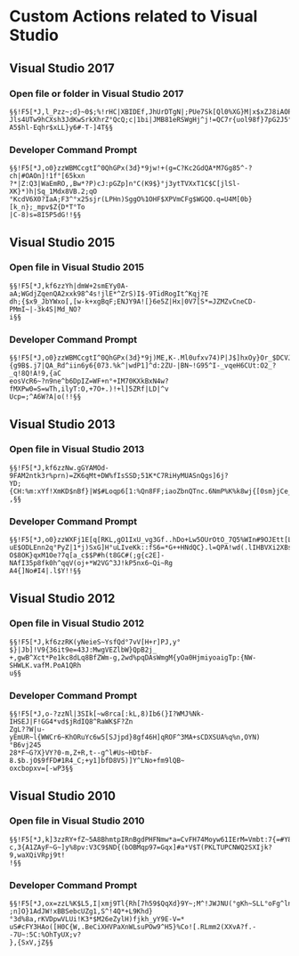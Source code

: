 Custom Actions related to Visual Studio
===

Visual Studio 2017
---

### Open file or folder in Visual Studio 2017
```
§§!F5[*J,l_Pzz~;d}~0$;%!rHC|XBIDEf,JhUrDTgN|;PUe7Sk[Ql0%XG}M|x$xZJ8iAOPuDjgD~.YK
Jls4UTw9hCXsh3JdKwSrkXhrZ°QcQ;c|1bi|JMB81eRSWgHj^j!=QC7r{uol98f}7pG2J5°0=!#BEYEI
A5$hl-Eqhr$xLL}y6#-T-]4T§§
```

### Developer Command Prompt
```
§§!F5[*J,o0}zzWBMCcgtI^0QhGPx(3d}*9jw!+(g=C?Kc2GdQA*M7Gg85^-?ch|#OAOn]!1f°[65kxn
?*|Z:Q3|WaEmRO,,Bw*?P)cJ:pGZp]n°C(K9$}°j3ytTVXxT1C$C[jlSl-XK}*)h|Sq_1Mdx8VB.2;qO
°KcdV6X0?IaA;F3^°x25sjr(LPHn)SggO%1OHF$XPVmCFg$WGQO.q=U4M[0b}[k_n};_mpv$Z{D*T°To
|C-8)s=8I5P5dG!!§§
```

Visual Studio 2015
---

### Open file in Visual Studio 2015
```
§§!F5[*J,kf6zzYh|dmW+2smEYy0A-aA;WGdjZqenQA2xxk98^4s!jlE*^ZrS)I$-9TidRogIt^Kqj?E
dh;{$x9_JbYWxo[,[w-k+xgBqF;ENJY9A![}6e5Z|Hx|0V7[S*=JZMZvCneCD-PMmI~|-3k4S|Md_NO?
i§§
```

### Developer Command Prompt
```
§§!F5[*J,o0}zzWBMCcgtI^0QhGPx(3d}*9j)ME,K-.Ml0ufxv74)P|J$]hxOy}Or_$DCVJ}nj]n0fM$
{g9B$.j7|QA_Rd^iin6y6{073.%k^|wdP1]^d:2ZU-|BN~!G95^I-_vqeH6CUt:O2_?_q!8Q!A!9,{aC
eosVcR6~?n9ne^b6DpIZ=WF+n°+IM70KXkBxN4w?fMXPw0=S=wTh,ilyT:O,+7O+.)!+l]5ZRf|LD|^v
Ucp=;^A6W?A|o(!!§§
```

Visual Studio 2013
---

### Open file in Visual Studio 2013
```
§§!F5[*J,kf6zzNw.gGYAMOd-9FAM2ntk3r%prn)=ZK6qMt+DW%fIsSSD;51K*C7RiHyMUASnQgs]6j?
YD;{CH:%m:xYf!XmKD$nBf}|W$#Loqp6[1:%Qn8FF;iaoZbnQTnc.6NmP%K%k8wj{[0sm}jCe_}y#q|J
,§§
```

### Developer Command Prompt
```
§§!F5[*J,o0}zzWXFj1E[q[RKL,gO1IxU_vg3Gf..hDo+Lw5OUrOtO_7Q5%WIn#9OJEtt[LWJ].5_LmB
uE$ODLEnn2q°PyZ|1*j)SxG]H°uLIveKk::fS6=*G++HNdQC}.l=QPA!wd(.lIHBVXi2XBs4Npq(FDhT
O$8OK}qxM1Oe?7q[a_c$$P#h(t8GC#(;g{c2E]-NAfI35p8fk0h^qqV(oj+*W2VG^3J!kP5nx6~Qi~Rg
A4{]No#I4|.l$Y!!§§
```

Visual Studio 2012
---

### Open file in Visual Studio 2012
```
§§!F5[*J,kf6zzRK(yNeieS~YsfQd°7vV[H+r]PJ,y°$}|Jb]!V9{36it9e=43J:MwgVEZlbW}QpB2j_
+,gwB^Xct*Pe1kc8dLq8BfZWm-g,2wd%pqDAsWmgM{yOa0HjmiyoaigTp:{NW-SHWLK.vafM.PoA1QRh
u§§
```

### Developer Command Prompt
```
§§!F5[*J,o-?zzNl|3SIk[~w8rca[:kL,8)Ib6(}I?WMJ%Nk-IHSEJ|F!GG4*vd$jRdIQ8^RaWK$F?Zn
ZgL??W|u-yEmUR~l{WWCr6~KhORuYc6w5[SJjpd}8gf46H]qROF^3MA+sCDXSUA%q%n,OYN)°B6vj245
28*F~G?X}VY?0-m,Z+R,t--g^l#Us~HDtbF-8.$b.jO$9fFD#1R4_C;+y1]bfD8V5)]Y^LNo+fm9lQB~
oxcbopxv=[-wP3§§
```

Visual Studio 2010
---

### Open file in Visual Studio 2010
```
§§!F5[*J,k]3zzRY+fZ~5A8BhmtpIRnBgdPHFNmw*a=CvFH74Moyw61IErM=Vmbt:7{=#Y8XDTS|D:PA
c,3{A1ZAyF~G~]y%8pv:V3C9$ND{(bOBMqp97=Gqx]#a*V$T(PKLTUPCNWQ2SXIjk?9,waXQiVRpj9t!
!§§
```

### Developer Command Prompt
```
§§!F5[*J,ox=zzL%K$L5,I|xmj9Tl{Rh[7h59$QqXd}9Y~;M^!JWJNU(°gKh~SLL°oFg^lnr_2auw*MV
;n]O}1AdJW!xBBSebcUZg1,S^!4Q*+L9Khd}°3d%8a,rKVDpwVLUi!K3*$M26eZylH)fjkh_yY9E-V=*
uS#cFY3HAo([H0C{W,.BeCiXHVPaXnWLsuPOw9^H5}%Co![.RLmm2(XXvA?f.--7U~:5C:%OhTyUX;v?
},{SxV,jZ§§
```
